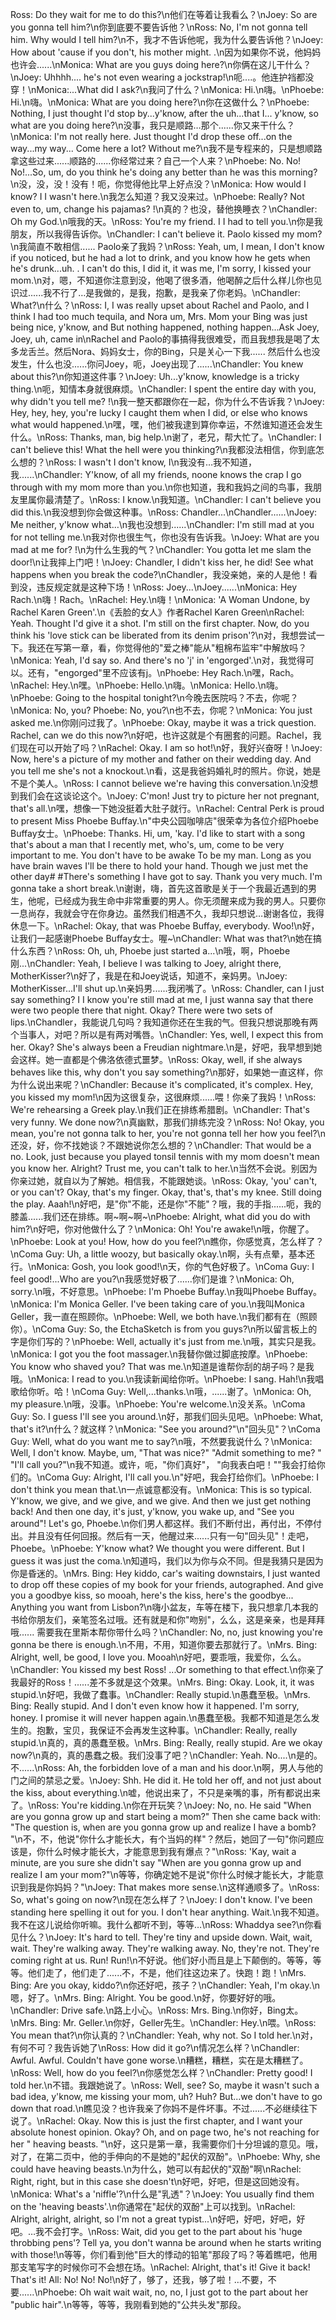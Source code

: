 Ross: Do they wait for me to do this?\n他们在等着让我看么？\nJoey: So are you gonna tell him?\n你到底要不要告诉他？\nRoss: No, I'm not gonna tell him. Why would I tell him?\n不，我才不告诉他呢，我为什么要告诉他？\nJoey: How about 'cause if you don't, his mother might. .\n因为如果你不说，他妈妈也许会......\nMonica: What are you guys doing here?\n你俩在这儿干什么？\nJoey: Uhhhh.... he's not even wearing a jockstrap!\n呃....。他连护裆都没穿！\nMonica:...What did I ask?\n我问了什么？\nMonica: Hi.\n嗨。\nPhoebe: Hi.\n嗨。\nMonica: What are you doing here?\n你在这做什么？\nPhoebe: Nothing, I just thought I'd stop by...y'know, after the uh...that I... y'know, so what are you doing here?\n没事，我只是顺路…那个......你又来干什么？\nMonica: I'm not really here. Just thought I'd drop these off...on the way...my way... Come here a lot? Without me?\n我不是专程来的，只是想顺路拿这些过来......顺路的......你经常过来？自己一个人来？\nPhoebe: No. No! No!...So, um, do you think he's doing any better than he was this morning?\n没，没，没！没有！呃，你觉得他比早上好点没？\nMonica: How would I know? I I wasn't here.\n我怎么知道？我又没来过。\nPhoebe: Really? Not even to, um, change his pajamas? !\n真的？也没，替他换睡衣？\nChandler: Oh my God.\n哦我的天。\nRoss: You're my friend. I I had to tell you.\n你是我朋友，所以我得告诉你。\nChandler: I can't believe it. Paolo kissed my mom?\n我简直不敢相信...... Paolo亲了我妈？\nRoss: Yeah, um, I mean, I don't know if you noticed, but he had a lot to drink, and you know how he gets when he's drunk...uh. . I can't do this, I did it, it was me, I'm sorry, I kissed your mom.\n对，嗯，不知道你注意到没，他喝了很多酒，他喝醉之后什么样儿你也见识过......我不行了…是我做的，是我，抱歉，是我亲了你老妈。\nChandler: What?\n什么？\nRoss: I, I was really upset about Rachel and Paolo, and I think I had too much tequila, and Nora um, Mrs. Mom your Bing was just being nice, y'know, and But nothing happened, nothing happen...Ask Joey, Joey, uh, came in\nRachel and Paolo的事搞得我很难受，而且我想我是喝了太多龙舌兰。然后Nora、妈妈女士，你的Bing，只是关心一下我...... 然后什么也没发生，什么也没......你问Joey，呃，Joey出现了......\nChandler: You knew about this?\n你知道这件事？\nJoey: Uh...y'know, knowledge is a tricky thing.\n呃，知情本身就很麻烦。\nChandler: I spent the entire day with you, why didn't you tell me? !\n我一整天都跟你在一起，你为什么不告诉我？\nJoey: Hey, hey, hey, you're lucky I caught them when I did, or else who knows what would happened.\n嘿，嘿，他们被我逮到算你幸运，不然谁知道还会发生什么。\nRoss: Thanks, man, big help.\n谢了，老兄，帮大忙了。\nChandler: I can't believe this! What the hell were you thinking?\n我都没法相信，你到底怎么想的？\nRoss: I wasn't I don't know, I\n我没有…我不知道，我......\nChandler: Y'know, of all my friends, noone knows the crap I go through with my mom more than you.\n你也知道，我和我妈之间的鸟事，我朋友里属你最清楚了。\nRoss: I know.\n我知道。\nChandler: I can't believe you did this.\n我没想到你会做这种事。\nRoss: Chandler...\nChandler......\nJoey: Me neither, y'know what…\n我也没想到......\nChandler: I'm still mad at you for not telling me.\n我对你也很生气，你也没有告诉我。\nJoey: What are you mad at me for? !\n为什么生我的气？\nChandler: You gotta let me slam the door!\n让我摔上门吧！\nJoey: Chandler, I didn't kiss her, he did! See what happens when you break the code?\nChandler，我没亲她，亲的人是他！看到没，违反规定就是这种下场！\nRoss: Joey...\nJoey......\nMonica: Hey Rach.\n嗨！Rach。\nRachel: Hey.\n嗨！\nMonica: 'A Woman Undone, by Rachel Karen Green'.\n《丢脸的女人》作者Rachel Karen Green\nRachel: Yeah. Thought I'd give it a shot. I'm still on the first chapter. Now, do you think his 'love stick can be liberated from its denim prison'?\n对，我想尝试一下。我还在写第一章，看，你觉得他的"爱之棒"能从"粗棉布监牢"中解放吗？\nMonica: Yeah, I'd say so. And there's no 'j' in 'engorged'.\n对，我觉得可以。还有，"engorged"里不应该有j。\nPhoebe: Hey Rach.\n嘿，Rach。\nRachel: Hey.\n嘿。\nPhoebe: Hello.\n嗨。\nMonica: Hello.\n嗨。\nPhoebe: Going to the hospital tonight?\n今晚去医院吗？不去，你呢？\nMonica: No, you? Phoebe: No, you?\n也不去，你呢？\nMonica: You just asked me.\n你刚问过我了。\nPhoebe: Okay, maybe it was a trick question. Rachel, can we do this now?\n好吧，也许这就是个有圈套的问题。Rachel，我们现在可以开始了吗？\nRachel: Okay. I am so hot!\n好，我好兴奋呀！\nJoey: Now, here's a picture of my mother and father on their wedding day. And you tell me she's not a knockout.\n看，这是我爸妈婚礼时的照片。你说，她是不是个美人。\nRoss: I cannot believe we're having this conversation.\n没想到我们会在这谈论这个。\nJoey: C'mon! Just try to picture her not pregnant, that's all.\n嘿，想像一下她没挺着大肚子就行。\nRachel: Central Perk is proud to present Miss Phoebe Buffay.\n"中央公园咖啡店"很荣幸为各位介绍Phoebe Buffay女士。\nPhoebe: Thanks. Hi, um, 'kay. I'd like to start with a song that's about a man that I recently met, who's, um, come to be very important to me. You don't have to be awake To be my man. Long as you have brain waves I'll be there to hold your hand. Though we just met the other day# #There's something I have got to say. Thank you very much. I'm gonna take a short break.\n谢谢，嗨，首先这首歌是关于一个我最近遇到的男生，他呢，已经成为我生命中非常重要的男人。你无须醒来成为我的男人。只要你一息尚存，我就会守在你身边。虽然我们相遇不久，我却只想说…谢谢各位，我得休息一下。\nRachel: Okay, that was Phoebe Buffay, everybody. Woo!\n好，让我们一起感谢Phoebe Buffay女士。喔~\nChandler: What was that?\n她在搞什么东西？\nRoss: Oh, uh, Phoebe just started a...\n哦，啊，Phoebe刚...\nChandler: Yeah, I believe I was talking to Joey, alright there, MotherKisser?\n好了，我是在和Joey说话，知道不，亲妈男。\nJoey: MotherKisser...I'll shut up.\n亲妈男......我闭嘴了。\nRoss: Chandler, can I just say something? I I know you're still mad at me, I just wanna say that there were two people there that night. Okay? There were two sets of lips.\nChandler，我能说几句吗？我知道你还在生我的气。但我只想说那晚有两个当事人，对吧？所以是有两对嘴唇。\nChandler: Yes, well, I expect this from her. Okay? She's always been a Freudian nightmare.\n是，好吧，我早想到她会这样。她一直都是个佛洛依德式噩梦。\nRoss: Okay, well, if she always behaves like this, why don't you say something?\n那好，如果她一直这样，你为什么说出来呢？\nChandler: Because it's complicated, it's complex. Hey, you kissed my mom!\n因为这很复杂，这很麻烦......喂！你亲了我妈！\nRoss: We're rehearsing a Greek play.\n我们正在排练希腊剧。\nChandler: That's very funny. We done now?\n真幽默，那我们排练完没？\nRoss: No! Okay, you mean, you're not gonna talk to her, you're not gonna tell her how you feel?\n还没，好，你不找她谈？不跟她说你怎么想的？\nChandler: That would be a no. Look, just because you played tonsil tennis with my mom doesn't mean you know her. Alright? Trust me, you can't talk to her.\n当然不会说。别因为你亲过她，就自以为了解她。相信我，不能跟她谈。\nRoss: Okay, 'you' can't, or you can't? Okay, that's my finger. Okay, that's, that's my knee. Still doing the play. Aaah!\n好吧，是"你"不能，还是你"不能"？哦，我的手指......呃，我的膝盖......我们还在排练。啊~啊~啊~\nPhoebe: Alright, what did you do with him?\n好吧，你对他做什么了？\nMonica: Oh! You're awake!\n哦，你醒了。\nPhoebe: Look at you! How, how do you feel?\n瞧你，你感觉真，怎么样了？\nComa Guy: Uh, a little woozy, but basically okay.\n啊，头有点晕，基本还行。\nMonica: Gosh, you look good!\n天，你的气色好极了。\nComa Guy: I feel good!...Who are you?\n我感觉好极了......你们是谁？\nMonica: Oh, sorry.\n哦，不好意思。\nPhoebe: I'm Phoebe Buffay.\n我叫Phoebe Buffay。\nMonica: I'm Monica Geller. I've been taking care of you.\n我叫Monica Geller，我一直在照顾你。\nPhoebe: Well, we both have.\n我们都有在（照顾你）。\nComa Guy: So, the EtchaSketch is from you guys?\n所以留言板上的字是你们写的？\nPhoebe: Well, actually it's just from me.\n哦，其实只是我。\nMonica: I got you the foot massager.\n我替你做过脚底按摩。\nPhoebe: You know who shaved you? That was me.\n知道是谁帮你刮的胡子吗？是我哦。\nMonica: I read to you.\n我读新闻给你听。\nPhoebe: I sang. Hah!\n我唱歌给你听。哈！\nComa Guy: Well,...thanks.\n哦，......谢了。\nMonica: Oh, my pleasure.\n哦，没事。\nPhoebe: You're welcome.\n没关系。\nComa Guy: So. I guess I'll see you around.\n好，那我们回头见吧。\nPhoebe: What, that's it?\n什么？就这样？\nMonica: "See you around?"\n"回头见"？\nComa Guy: Well, what do you want me to say?\n哦，不然要我说什么？\nMonica: Well, I don't know. Maybe, um, "That was nice?" "Admit something to me? " "I'll call you?"\n我不知道。或许，呃，"你们真好"， "向我表白吧！""我会打给你们的。\nComa Guy: Alright, I'll call you.\n"好吧，我会打给你们。\nPhoebe: I don't think you mean that.\n一点诚意都没有。\nMonica: This is so typical. Y'know, we give, and we give, and we give. And then we just get nothing back! And then one day, it's just, y'know, you wake up, and "See you around"! Let's go, Phoebe.\n你们男人都这样。我们不断付出，再付出，不停付出。并且没有任何回报。然后有一天，他醒过来......只有一句"回头见"！走吧，Phoebe。\nPhoebe: Y'know what? We thought you were different. But I guess it was just the coma.\n知道吗，我们以为你与众不同。但是我猜只是因为你是昏迷的。\nMrs. Bing: Hey kiddo, car's waiting downstairs, I just wanted to drop off these copies of my book for your friends, autographed. And give you a goodbye kiss, so mooah, here's the kiss, here's the goodbye... Anything you want from Lisbon?\n嗨小盆友，车等在楼下，我只想拿几本我的书给你朋友们，亲笔签名过哦。还有就是和你"吻别"，么么，这是亲亲，也是拜拜哦...... 需要我在里斯本帮你带什么吗？\nChandler: No, no, just knowing you're gonna be there is enough.\n不用，不用，知道你要去那就行了。\nMrs. Bing: Alright, well, be good, I love you. Mooah\n好吧，要乖哦，我爱你，么么。\nChandler: You kissed my best Ross! ...Or something to that effect.\n你亲了我最好的Ross！......差不多就是这个效果。\nMrs. Bing: Okay. Look, it, it was stupid.\n好吧，我做了蠢事。\nChandler: Really stupid.\n愚蠢至极。\nMrs. Bing: Really stupid. And I don't even know how it happened. I'm sorry, honey. I promise it will never happen again.\n愚蠢至极。我都不知道是怎么发生的。抱歉，宝贝，我保证不会再发生这种事。\nChandler: Really, really stupid.\n真的，真的愚蠢至极。\nMrs. Bing: Really, really stupid. Are we okay now?\n真的，真的愚蠢之极。我们没事了吧？\nChandler: Yeah. No....\n是的。不......\nRoss: Ah, the forbidden love of a man and his door.\n啊，男人与他的门之间的禁忌之爱。\nJoey: Shh. He did it. He told her off, and not just about the kiss, about everything.\n嘘，他说出来了，不只是亲嘴的事，所有都说出来了。\nRoss: You're kidding.\n你在开玩笑？\nJoey: No, no. He said "When are you gonna grow up and start being a mom?" Then she came back with: "The question is, when are you gonna grow up and realize I have a bomb? "\n不，不，他说"你什么才能长大，有个当妈的样"？然后，她回了一句"你问题应该是，你什么时候才能长大，才能意思到我有爆点？"\nRoss: 'Kay, wait a minute, are you sure she didn't say "When are you gonna grow up and realize I am your mom?"\n等等，你确定她不是说"你什么时候才能长大，才能意识到我是你妈妈？"\nJoey: That makes more sense.\n这样通顺多了。\nRoss: So, what's going on now?\n现在怎么样了？\nJoey: I don't know. I've been standing here spelling it out for you. I don't hear anything. Wait.\n我不知道。我不在这儿说给你听嘛。我什么都听不到，等等…\nRoss: Whaddya see?\n你看见什么？\nJoey: It's hard to tell. They're tiny and upside down. Wait, wait, wait. They're walking away. They're walking away. No, they're not. They're coming right at us. Run! Run!\n不好说。他们好小而且是上下颠倒的。等等，等等。他们走了，他们走了......不，不是，他们往这边来了。快跑！跑！\nMrs. Bing: Are you okay, kiddo?\n你还好吧，孩子？\nChandler: Yeah, I'm okay.\n嗯，好了。\nMrs. Bing: Alright. You be good.\n好，你要好好的哦。\nChandler: Drive safe.\n路上小心。\nRoss: Mrs. Bing.\n你好，Bing太。\nMrs. Bing: Mr. Geller.\n你好，Geller先生。\nChandler: Hey.\n喂。\nRoss: You mean that?\n你认真的？\nChandler: Yeah, why not. So I told her.\n对，有何不可？我告诉她了\nRoss: How did it go?\n情况怎么样？\nChandler: Awful. Awful. Couldn't have gone worse.\n糟糕，糟糕，实在是太糟糕了。\nRoss: Well, how do you feel?\n你感觉怎么样？\nChandler: Pretty good! I told her.\n不错。我跟她说了。\nRoss: Well, see? So, maybe it wasn't such a bad idea, y'know, me kissing your mom, uh? Huh? But...we don't have to go down that road.\n瞧见没？也许我亲了你妈不是件坏事。不过......不必继续往下说了。\nRachel: Okay. Now this is just the first chapter, and I want your absolute honest opinion. Okay? Oh, and on page two, he's not reaching for her " heaving beasts. "\n好，这只是第一章，我需要你们十分坦诚的意见。哦，对了，在第二页中，他的手伸向的不是她的"起伏的双酚"。\nPhoebe: Why, she could have heaving beasts.\n为什么，她可以有起伏的"双酚"啊\nRachel: Right, right, but in this case she doesn't\n好吧，好吧，但是这回她没有。\nMonica: What's a 'niffle'?\n什么是"乳透"？\nJoey: You usually find them on the 'heaving beasts'.\n你通常在"起伏的双酚"上可以找到。\nRachel: Alright, alright, alright, so I'm not a great typist...\n好吧，好吧，好吧，好吧。…我不会打字。\nRoss: Wait, did you get to the part about his 'huge throbbing pens'? Tell ya, you don't wanna be around when he starts writing with those!\n等等，你们看到他"巨大的悸动的铅笔"那段了吗？等着瞧吧，他用那支笔写字的时候你可不会想在场。\nRachel: Alright, that's it! Give it back! That's it! All: No! No! No!\n好了，够了，还我，够了啦！…不要，不要......\nPhoebe: Oh wait wait wait, no, no, I just got to the part about her "public hair".\n等等，等等，我刚看到她的"公共头发"那段。
        